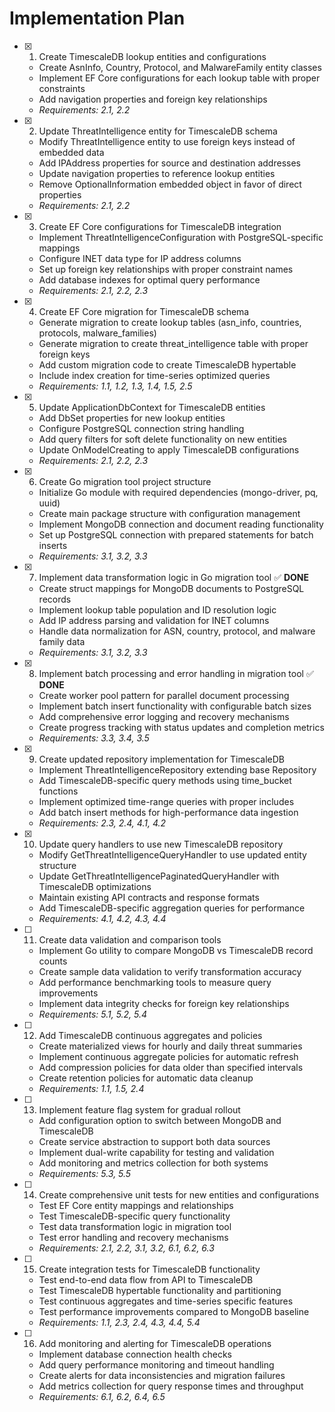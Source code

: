 # Implementation Plan

- [x] 1. Create TimescaleDB lookup entities and configurations

  - Create AsnInfo, Country, Protocol, and MalwareFamily entity classes
  - Implement EF Core configurations for each lookup table with proper constraints
  - Add navigation properties and foreign key relationships
  - _Requirements: 2.1, 2.2_

- [x] 2. Update ThreatIntelligence entity for TimescaleDB schema

  - Modify ThreatIntelligence entity to use foreign keys instead of embedded data
  - Add IPAddress properties for source and destination addresses
  - Update navigation properties to reference lookup entities
  - Remove OptionalInformation embedded object in favor of direct properties
  - _Requirements: 2.1, 2.2_

- [x] 3. Create EF Core configurations for TimescaleDB integration

  - Implement ThreatIntelligenceConfiguration with PostgreSQL-specific mappings
  - Configure INET data type for IP address columns
  - Set up foreign key relationships with proper constraint names
  - Add database indexes for optimal query performance
  - _Requirements: 2.1, 2.2, 2.3_

- [x] 4. Create EF Core migration for TimescaleDB schema

  - Generate migration to create lookup tables (asn_info, countries, protocols, malware_families)
  - Generate migration to create threat_intelligence table with proper foreign keys
  - Add custom migration code to create TimescaleDB hypertable
  - Include index creation for time-series optimized queries
  - _Requirements: 1.1, 1.2, 1.3, 1.4, 1.5, 2.5_

- [x] 5. Update ApplicationDbContext for TimescaleDB entities

  - Add DbSet properties for new lookup entities
  - Configure PostgreSQL connection string handling
  - Add query filters for soft delete functionality on new entities
  - Update OnModelCreating to apply TimescaleDB configurations
  - _Requirements: 2.1, 2.2, 2.3_

- [x] 6. Create Go migration tool project structure

  - Initialize Go module with required dependencies (mongo-driver, pq, uuid)
  - Create main package structure with configuration management
  - Implement MongoDB connection and document reading functionality
  - Set up PostgreSQL connection with prepared statements for batch inserts
  - _Requirements: 3.1, 3.2, 3.3_

- [x] 7. Implement data transformation logic in Go migration tool ✅ **DONE**

  - Create struct mappings for MongoDB documents to PostgreSQL records
  - Implement lookup table population and ID resolution logic
  - Add IP address parsing and validation for INET columns
  - Handle data normalization for ASN, country, protocol, and malware family data
  - _Requirements: 3.1, 3.2, 3.3_

- [x] 8. Implement batch processing and error handling in migration tool ✅ **DONE**

  - Create worker pool pattern for parallel document processing
  - Implement batch insert functionality with configurable batch sizes
  - Add comprehensive error logging and recovery mechanisms
  - Create progress tracking with status updates and completion metrics
  - _Requirements: 3.3, 3.4, 3.5_

- [x] 9. Create updated repository implementation for TimescaleDB

  - Implement ThreatIntelligenceRepository extending base Repository<T>
  - Add TimescaleDB-specific query methods using time_bucket functions
  - Implement optimized time-range queries with proper includes
  - Add batch insert methods for high-performance data ingestion
  - _Requirements: 2.3, 2.4, 4.1, 4.2_

- [x] 10. Update query handlers to use new TimescaleDB repository

  - Modify GetThreatIntelligenceQueryHandler to use updated entity structure
  - Update GetThreatIntelligencePaginatedQueryHandler with TimescaleDB optimizations
  - Maintain existing API contracts and response formats
  - Add TimescaleDB-specific aggregation queries for performance
  - _Requirements: 4.1, 4.2, 4.3, 4.4_

- [ ] 11. Create data validation and comparison tools

  - Implement Go utility to compare MongoDB vs TimescaleDB record counts
  - Create sample data validation to verify transformation accuracy
  - Add performance benchmarking tools to measure query improvements
  - Implement data integrity checks for foreign key relationships
  - _Requirements: 5.1, 5.2, 5.4_

- [ ] 12. Add TimescaleDB continuous aggregates and policies

  - Create materialized views for hourly and daily threat summaries
  - Implement continuous aggregate policies for automatic refresh
  - Add compression policies for data older than specified intervals
  - Create retention policies for automatic data cleanup
  - _Requirements: 1.1, 1.5, 2.4_

- [ ] 13. Implement feature flag system for gradual rollout

  - Add configuration option to switch between MongoDB and TimescaleDB
  - Create service abstraction to support both data sources
  - Implement dual-write capability for testing and validation
  - Add monitoring and metrics collection for both systems
  - _Requirements: 5.3, 5.5_

- [ ] 14. Create comprehensive unit tests for new entities and configurations

  - Test EF Core entity mappings and relationships
  - Test TimescaleDB-specific query functionality
  - Test data transformation logic in migration tool
  - Test error handling and recovery mechanisms
  - _Requirements: 2.1, 2.2, 3.1, 3.2, 6.1, 6.2, 6.3_

- [ ] 15. Create integration tests for TimescaleDB functionality

  - Test end-to-end data flow from API to TimescaleDB
  - Test TimescaleDB hypertable functionality and partitioning
  - Test continuous aggregates and time-series specific features
  - Test performance improvements compared to MongoDB baseline
  - _Requirements: 1.1, 2.3, 2.4, 4.3, 4.4, 5.4_

- [ ] 16. Add monitoring and alerting for TimescaleDB operations
  - Implement database connection health checks
  - Add query performance monitoring and timeout handling
  - Create alerts for data inconsistencies and migration failures
  - Add metrics collection for query response times and throughput
  - _Requirements: 6.1, 6.2, 6.4, 6.5_
